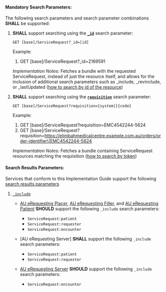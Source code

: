 #### Mandatory Search Parameters:

The following search parameters and search parameter combinations **SHALL** be supported:

1. **SHALL** support searching using the **[`_id`](https://hl7.org/fhir/R4/servicerequest.html#search)** search parameter:
 
    `GET [base]/ServiceRequest?_id=[id]`

    Example:
    
      1. GET [base]/ServiceRequest?_id=2169591

    *Implementation Notes:* Fetches a bundle with the requested ServiceRequest, instead of just the resource itself, and allows for the inclusion of additional search parameters such as _include, _revinclude, or _lastUpdated ([how to search by id of the resource](https://hl7.org/fhir/r4/search.html#id))


1. **SHALL** support searching using the **[`requisition`](https://hl7.org/fhir/R4/servicerequest.html#search)** search parameter:


    `GET [base]/ServiceRequest?requisition={system|}{code}`

    Example:
    
      1. GET [base]/ServiceRequest?requisition=EMC4542244-5624
      1. GET [base]/ServiceRequest?requisition=https://elimbahmedicalcentre.example.com.au/orders/order-identifier\|EMC4542244-5624 

    *Implementation Notes:* Fetches a bundle containing ServiceRequest resources matching the requisition ([how to search by token](http://hl7.org/fhir/R4/search.html#token))

#### Search Results Parameters:

Services that conform to this Implementation Guide support the following [search results parameters](https://www.hl7.org/fhir/r4/search.html#return)

1.  [`_include`](http://hl7.org/fhir/R4/search.html#include) 

    - [AU eRequesting Placer](https://build.fhir.org/ig/hl7au/au-fhir-erequesting/CapabilityStatement-au-erequesting-placer.html), [AU eRequesting Filler](https://build.fhir.org/ig/hl7au/au-fhir-erequesting/CapabilityStatement-au-erequesting-filler.html), and [AU eRequesting Patient](https://build.fhir.org/ig/hl7au/au-fhir-erequesting/CapabilityStatement-au-erequesting-patient.html) **SHOULD** support the following `_include` search parameters:
        - `ServiceRequest:patient`
        - `ServiceRequest:requester`
        - `ServiceRequest:encounter`
    
    - [AU eRequesting Server] **SHALL** support the following `_include` search parameters:
        - `ServiceRequest:patient`
        - `ServiceRequest:requester`

    - [AU eRequesting Server](https://build.fhir.org/ig/hl7au/au-fhir-erequesting/CapabilityStatement-au-erequesting-server.html) **SHOULD** support the following `_include` search parameters:
        - `ServiceRequest:encounter`
